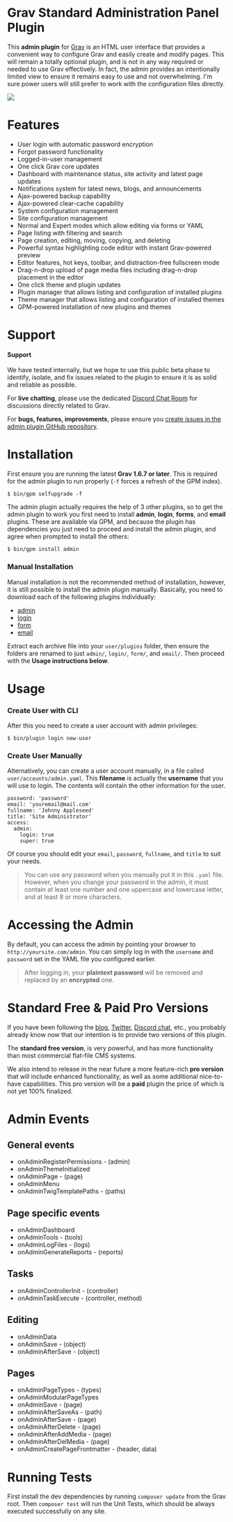 # Grav Standard Administration Panel Plugin

This **admin plugin** for [Grav](https://github.com/getgrav/grav) is an HTML user interface that provides a convenient way to configure Grav and easily create and modify pages.  This will remain a totally optional plugin, and is not in any way required or needed to use Grav effectively.  In fact, the admin provides an intentionally limited view to ensure it remains easy to use and not overwhelming.  I'm sure power users will still prefer to work with the configuration files directly.

![](assets/admin-dashboard.png)

# Features

* User login with automatic password encryption
* Forgot password functionality
* Logged-in-user management
* One click Grav core updates
* Dashboard with maintenance status, site activity and latest page updates
* Notifications system for latest news, blogs, and announcements
* Ajax-powered backup capability
* Ajax-powered clear-cache capability
* System configuration management
* Site configuration management
* Normal and Expert modes which allow editing via forms or YAML
* Page listing with filtering and search
* Page creation, editing, moving, copying, and deleting
* Powerful syntax highlighting code editor with instant Grav-powered preview
* Editor features, hot keys, toolbar, and distraction-free fullscreen mode
* Drag-n-drop upload of page media files including drag-n-drop placement in the editor
* One click theme and plugin updates
* Plugin manager that allows listing and configuration of installed plugins
* Theme manager that allows listing and configuration of installed themes
* GPM-powered installation of new plugins and themes

# Support

#### Support

We have tested internally, but we hope to use this public beta phase to identify, isolate, and fix issues related to the plugin to ensure it is as solid and reliable as possible.

For **live chatting**, please use the dedicated [Discord Chat Room](https://getgrav.org/discord) for discussions directly related to Grav.

For **bugs, features, improvements**, please ensure you [create issues in the admin plugin GitHub repository](https://github.com/getgrav/grav-plugin-admin).

# Installation

First ensure you are running the latest **Grav 1.6.7 or later**.  This is required for the admin plugin to run properly (`-f` forces a refresh of the GPM index).

```
$ bin/gpm selfupgrade -f
```

The admin plugin actually requires the help of 3 other plugins, so to get the admin plugin to work you first need to install **admin**, **login**, **forms**, and **email** plugins.  These are available via GPM, and because the plugin has dependencies you just need to proceed and install the admin plugin, and agree when prompted to install the others:

```
$ bin/gpm install admin
```

### Manual Installation

Manual installation is not the recommended method of installation, however, it is still possible to install the admin plugin manually. Basically, you need to download each of the following plugins individually:

* [admin](https://github.com/getgrav/grav-plugin-admin/archive/develop.zip)
* [login](https://github.com/getgrav/grav-plugin-login/archive/develop.zip)
* [form](https://github.com/getgrav/grav-plugin-form/archive/develop.zip)
* [email](https://github.com/getgrav/grav-plugin-email/archive/develop.zip)

Extract each archive file into your `user/plugins` folder, then ensure the folders are renamed to just `admin/`, `login/`, `form/`, and `email/`.  Then proceed with the **Usage instructions below**.

# Usage

### Create User with CLI

After this you need to create a user account with admin privileges:

```
$ bin/plugin login new-user
```

### Create User Manually

Alternatively, you can create a user account manually, in a file called `user/accounts/admin.yaml`. This **filename** is actually the **username** that you will use to login. The contents will contain the other information for the user.

```
password: 'password'
email: 'youremail@mail.com'
fullname: 'Johnny Appleseed'
title: 'Site Administrator'
access:
  admin:
    login: true
    super: true
```

Of course you should edit your `email`, `password`, `fullname`, and `title` to suit your needs.

> You can use any password when you manually put it in this `.yaml` file.  However, when you change your password in the admin, it must contain at least one number and one uppercase and lowercase letter, and at least 8 or more characters.

# Accessing the Admin

By default, you can access the admin by pointing your browser to `http://yoursite.com/admin`. You can simply log in with the `username` and `password` set in the YAML file you configured earlier.

> After logging in, your **plaintext password** will be removed and replaced by an **encrypted** one.

# Standard Free & Paid Pro Versions

If you have been following the [blog](https://getgrav.org/blog), [Twitter](https://twitter.com/getgrav), [Discord chat](https://getgrav.org/discord), etc., you probably already know now that our intention is to provide two versions of this plugin.

The **standard free version**, is very powerful, and has more functionality than most commercial flat-file CMS systems.

We also intend to release in the near future a more feature-rich **pro version** that will include enhanced functionality, as well as some additional nice-to-have capabilities. This pro version will be a **paid** plugin the price of which is not yet 100% finalized.

# Admin Events

## General events

- onAdminRegisterPermissions - (admin)
- onAdminThemeInitialized
- onAdminPage - (page)
- onAdminMenu
- onAdminTwigTemplatePaths - (paths)

## Page specific events

- onAdminDashboard
- onAdminTools - (tools)
- onAdminLogFiles - (logs)
- onAdminGenerateReports - (reports)

## Tasks

- onAdminControllerInit - (controller)
- onAdminTaskExecute - (controller, method)

## Editing

- onAdminData
- onAdminSave - (object)
- onAdminAfterSave - (object)

## Pages

- onAdminPageTypes - (types)
- onAdminModularPageTypes
- onAdminSave - (page)
- onAdminAfterSaveAs - (path)
- onAdminAfterSave - (page)
- onAdminAfterDelete - (page)
- onAdminAfterAddMedia - (page)
- onAdminAfterDelMedia - (page)
- onAdminCreatePageFrontmatter - (header, data)


# Running Tests

First install the dev dependencies by running `composer update` from the Grav root.
Then `composer test` will run the Unit Tests, which should be always executed successfully on any site.

